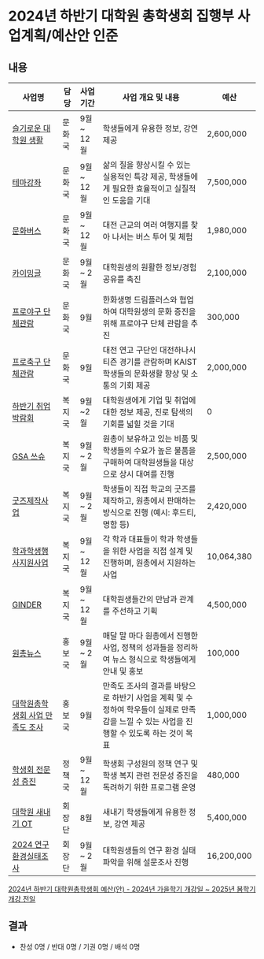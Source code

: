 2024년 하반기 대학원 총학생회 집행부 사업계획/예산안 인준
===

## 내용
| 사업명                                        | 담당   | 사업 기간 | 사업 개요 및 내용                                                                  | 예산         |
|-----------------------------------------------|--------|-----------|-----------------------------------------------------------------------------|------------|
| [슬기로운 대학원 생활](R-agenda01/문화국_슬대생.md)        | 문화국 | 9월 ~ 12월 | 학생들에게 유용한 정보, 강연 제공                                                         | 2,600,000 |  
| [테마강좌](R-agenda01/문화국_테마강좌.md)                    | 문화국 | 9월 ~ 12월 | 삶의 질을 향상시킬 수 있는 실용적인 특강 제공, 학생들에게 필요한 효율적이고 실질적인 도움을 기대                     |7,500,000  |
| [문화버스](R-agenda01/문화국_문화버스.md)               | 문화국 | 9월 ~ 12월 | 대전 근교의 여러 여행지를 찾아 나서는 버스 투어 및 체험                                   | 1,980,000 |
| [카이밍글](R-agenda01/문화국_카이밍글.md)                    | 문화국 | 9월 ~ 2월 | 대학원생의 원활한 정보/경험 공유를 촉진                                 |2,100,000 |
| [프로야구 단체관람](R-agenda01/문화국_프로야구.md)                    | 문화국 | 9월 | 한화생명 드림플러스와 협업하여 대학원생의 문화 증진을 위해 프로야구 단체 관람을 추진                                 | 300,000 |
| [프로축구 단체관람](R-agenda01/문화국_프로축구.md)                    | 문화국 | 9월 | 대전 연고 구단인 대전하나시티즌 경기를 관람하며 KAIST 학생들의 문화생활 향상 및 소통의 기회 제공                        | 2,000,000 |
| [하반기 취업박람회](R-agenda01/복지국_취박.md)                | 복지국 | 9월~2월 | 대학원생에게 기업 및 취업에 대한 정보 제공, 진로 탐색의 기회를 넓힐 것을 기대             | 0 |
| [GSA 쓰슈](R-agenda01/복지국_쓰슈.md)                | 복지국 | 9월 ~ 2월 | 원총이 보유하고 있는 비품 및 학생들의 수요가 높은 물품을 구매하여 대학원생들을 대상으로 상시 대여를 진행                 |2,500,000|
| [굿즈제작사업](R-agenda01/복지국_굿즈.md)                | 복지국 | 9월 ~ 2월 | 학생들이 직접 학교의 굿즈를 제작하고, 원총에서 판매하는 방식으로 진행 (예시: 후드티, 명함 등)                     |2,420,000 |
| [학과학생행사지원사업](R-agenda01/복지국_학학행지.md)        | 복지국 | 9월 ~ 12월  | 각 학과 대표들이 학과 학생들을 위한 사업을 직접 설계 및 진행하며, 원총에서 지원하는 사업                         |10,064,380 |
| [GINDER](R-agenda01/복지국_GINDER.md) | 복지국 | 9월 ~ 12월 | 대학원생들간의 만남과 관계를 주선하고 기획      |4,500,000 |   
| [원총뉴스](R-agenda01/홍보국_원총뉴스.md)     | 홍보국 | 9월 ~ 2월 | 매달 말 마다 원총에서 진행한 사업, 정책의 성과들을 정리하여 뉴스 형식으로 학생들에게 안내 및 홍보      | 100,000 | 
| [대학원총학생회 사업 만족도 조사](R-agenda01/홍보국_만족도조사.md)     | 홍보국 | 9월 | 만족도 조사의 결과를 바탕으로 하반기 사업을 계획 및 수정하여 학우들이 실제로 만족감을 느낄 수 있는 사업을 진행할 수 있도록 하는 것이 목표     | 1,000,000| 
| [학생회 전문성 증진](R-agenda01/정책국_전문성증진.md)     | 정책국 | 9월 ~ 12월 | 학생회 구성원의 정책 연구 및 학생 복지 관련 전문성 증진을 독려하기 위한 프로그램 운영     | 480,000| 
| [대학원 새내기 OT](../../2024-1H-1st-temp-CMC/의결안건/하반기_새내기OT.md)        | 회장단 | 8월 | 새내기 학생들에게 유용한 정보, 강연 제공                                                         | 5,400,000 |
| [2024 연구환경실태조사](R-agenda01/전체_연구환경실태조사.md)        | 회장단 | 9월 ~ 2월 | 대학원생들의 연구 환경 실태 파악을 위해 설문조사 진행                                   | 16,200,000 |


[2024년 하반기 대학원총학생회 예산(안) - 2024년 가을학기 개강일 ~ 2025년 봄학기 개강 전일](https://docs.google.com/spreadsheets/d/1MO899CWRLQWh1xDRbUNOq-lcBMLRvTsNpIvCERT7z0Y/edit?usp=sharing)

## 결과
- 찬성 0명 / 반대 0명 / 기권 0명 / 배석 0명

